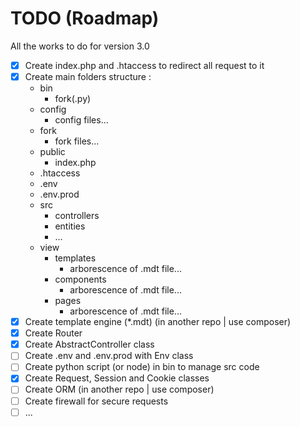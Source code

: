 # TODO (Roadmap)

All the works to do for version 3.0

- [x] Create index.php and .htaccess to redirect all request to it
- [x] Create main folders structure :
    - bin
        - fork(.py)
    - config
        - config files...
    - fork
        - fork files...
    - public
        - index.php
    - .htaccess
    - .env
    - .env.prod
    - src
        - controllers
        - entities
        - ...
    - view
        - templates
            - arborescence of .mdt file...
        - components
            - arborescence of .mdt file...
        - pages
            - arborescence of .mdt file...
- [x] Create template engine (\*.mdt) (in another repo | use composer)
- [x] Create Router
- [x] Create AbstractController class
- [ ] Create .env and .env.prod with Env class
- [ ] Create python script (or node) in bin to manage src code
- [x] Create Request, Session and Cookie classes
- [ ] Create ORM (in another repo | use composer)
- [ ] Create firewall for secure requests
- [ ] ...
